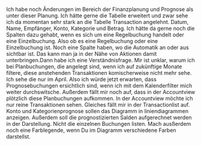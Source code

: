 Ich habe noch Änderungen im Bereich der Finanzplanung und Prognose als unter dieser Planung. Ich hätte gerne die Tabelle erweitert und zwar sehe ich da momentan sehr stark an die Tabelle Transaction angelehnt. Datum, Name, Empfänger, Konto, Kategorie und Betrag. Ich hätte da gerne noch die Spalten dazu gehabt, wenn es sich um eine Regelbuchung handelt oder eine Einzelbuchung. Also ob es eine Regelbuchung oder eine Einzelbuchung ist. Noch eine Spalte haben, wo die Automatik an oder aus sichtbar ist. Das kann man ja in der Nähe von Aktionen damit unterbringen.Dann habe ich eine Verständnisfrage. Mir ist unklar, warum ich bei Planbuchungen, die angelegt sind, wenn ich auf zukünftige Monate filtere, diese anstehenden Transaktionen komischerweise nicht mehr sehe. Ich sehe die nur im April. Also ich würde jetzt erwarten, dass Prognosebuchungen ersichtlich sind, wenn ich mit dem Kalenderfilter mich weiter durchswitsche. Außerdem fällt mir noch auf, dass in der Accountview plötzlich diese Planbuchungen aufkommen. In der Accountview möchte ich nur reine Transaktionen sehen. Gleiches fällt mir in der Transactionlist auf.
Konto und Kategorienprognose sollen das Diagramm in liniendiagrammen anzeigen. Außerdem soll die prognostizierten Salden aufgerechnet werden in der Darstellung. Nicht die einzelnen Buchungen listen.
Mach ausßerdem noch eine Farblegende, wenn Du im Diagramm verschiedene Farben darstellst.
